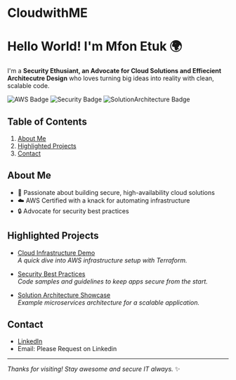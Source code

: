 # CloudwithME
# Hello World! I'm Mfon Etuk 🌍 

I'm a **Security Ethusiant, an Advocate for Cloud Solutions and Effiecient Architecutre Design** who loves turning big ideas into reality with clean, scalable code.

![AWS Badge](https://img.shields.io/badge/AWS-Expert-orange)
![Security Badge](https://img.shields.io/badge/Security-Enthusiast-blue)
![SolutionArchitecture Badge](https://img.shields.io/badge/Architecture-Design-green)

## Table of Contents
1. [About Me](#about-me)
2. [Highlighted Projects](#highlighted-projects)
3. [Contact](#contact)

## About Me
- 🌟 Passionate about building secure, high-availability cloud solutions
- ☁️ AWS Certified with a knack for automating infrastructure
- 🔒 Advocate for security best practices

## Highlighted Projects
- [Cloud Infrastructure Demo](https://github.com/your-username/cloud-infra-demo)  
  *A quick dive into AWS infrastructure setup with Terraform.*

- [Security Best Practices](https://github.com/your-username/security-best-practices)  
  *Code samples and guidelines to keep apps secure from the start.*

- [Solution Architecture Showcase](https://github.com/your-username/solution-architecture-showcase)  
  *Example microservices architecture for a scalable application.*

## Contact
- [LinkedIn](www.linkedin.com/in/mfon-etuk-8a9068b1)
- Email: Please Request on Linkedin 

---

_Thanks for visiting! Stay awesome and secure IT always._ ✨
